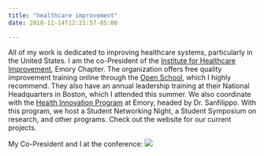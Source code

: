 ```yaml
---
title: "healthcare improvement"
date: 2018-11-14T12:21:57-05:00

---
```


All of my work is dedicated to improving healthcare systems, particularly in the United States.  I am the co-President of the [Institute for Healthcare Improvement](ihi.org), Emory Chapter.  The organization offers free quality improvement training online through the [Open School](ihi.org/open_school), which I highly recommend.  They also have an annual leadership training at their National Headquarters in Boston, which I attended this summer. 
  We also coordinate with the [Health Innovation Program](http://hip.emory.edu/) at Emory, headed by Dr. Sanfilippo. With this program, we host a Student Networking Night, a Student Symposium on research, and other programs.  Check out the website for our current projects.

My Co-President and I at the conference:
![](/IHI/_index_files/IMG_5375.JPG)